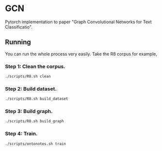# GCN
Pytorch implementation to paper "Graph Convolutional Networks for Text Classificatio".
## Running
You can run the whole process very easily. Take the R8 corpus for example,

### Step 1: Clean the corpus.
```bash
./scripts/R8.sh clean
```

### Step 2: Build dataset.
```bash
./scripts/R8.sh build_dataset
```

### Step 3: Build graph.
```bash
./scripts/R8.sh build_graph
```

### Step 4: Train.
```bash
./scripts/ontonotes.sh train
```

